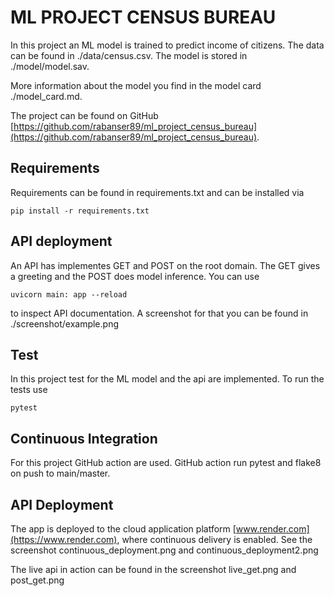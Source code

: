 # ML PROJECT CENSUS BUREAU

In this project an ML model is trained to predict income of citizens.
The data can be found in ./data/census.csv. The model is stored in ./model/model.sav.

More information about the model you find in the model card ./model_card.md.

The project can be found on GitHub [https://github.com/rabanser89/ml_project_census_bureau](https://github.com/rabanser89/ml_project_census_bureau).

## Requirements

Requirements can be found in requirements.txt and can be installed via
```
pip install -r requirements.txt
```

## API deployment

An API has implementes GET and POST on the root domain. The GET gives a greeting and the POST does model inference. You can use 
```
uvicorn main: app --reload
```
to inspect API documentation. A screenshot for that you can be found in ./screenshot/example.png

## Test

In this project test for the ML model and the api are implemented. To run the tests use
```
pytest
```

## Continuous Integration
For this project GitHub action are used. GitHub action run pytest and flake8 on push to main/master.

## API Deployment

The app is deployed to the cloud application platform [www.render.com](https://www.render.com), where continuous delivery is enabled. See the screenshot continuous_deployment.png and continuous_deployment2.png

The live api in action can be found in the screenshot live_get.png and post_get.png
